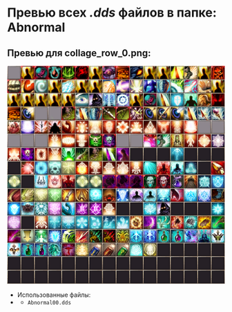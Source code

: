 # Превью всех ***.dds*** файлов в папке: Abnormal
## Превью для collage_row_0.png:
![collage_row_0.png](collage_row_0.png)
- Использованные файлы:
- - ``` Abnormal00.dds ```
